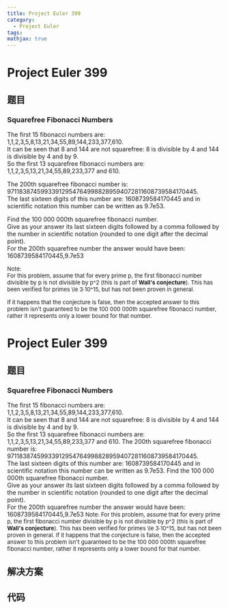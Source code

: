 ```yaml
---
title: Project Euler 399
category:
  - Project Euler
tags:
mathjax: true
---
```

<escape><!-- more --></escape>
    
# Project Euler 399
## 题目
### Squarefree Fibonacci Numbers



The first 15 fibonacci numbers are:<br />
1,1,2,3,5,8,13,21,34,55,89,144,233,377,610.<br />
It can be seen that 8 and 144 are not squarefree: 8 is divisible by 4 and 144 is divisible by 4 and by 9.<br /> 
So the first 13 squarefree fibonacci numbers are:<br />
1,1,2,3,5,13,21,34,55,89,233,377 and 610.


The 200th squarefree fibonacci number is:
971183874599339129547649988289594072811608739584170445.<br />
The last sixteen digits of this number are: 1608739584170445 and in scientific notation this number can be written as 9.7e53.


Find the 100 000 000th squarefree fibonacci number.<br />
Give as your answer its last sixteen digits followed by a comma followed by the number in scientific notation (rounded to one digit after the decimal point).<br />
For the 200th squarefree number the answer would have been: 1608739584170445,9.7e53


<font size="-1">
Note:<br /> 
For this problem, assume that for every prime p, the first fibonacci number divisible by p is not divisible by p^2 (this is part of <b>Wall's conjecture</b>). This has been verified for primes \le 3·10^15, but has not been proven in general.<br />

If it happens that the conjecture is false, then the accepted answer to this problem isn't guaranteed to be the 100 000 000th squarefree fibonacci number, rather it represents only a lower bound for that number.
</font>






# Project Euler 399
## 题目
### Squarefree Fibonacci Numbers

The first 15 fibonacci numbers are:<br>1,1,2,3,5,8,13,21,34,55,89,144,233,377,610.<br>It can be seen that 8 and 144 are not squarefree: 8 is divisible by 4 and 144 is divisible by 4 and by 9.<br>So the first 13 squarefree fibonacci numbers are:<br>1,1,2,3,5,13,21,34,55,89,233,377 and 610.
The 200th squarefree fibonacci number is:<br>971183874599339129547649988289594072811608739584170445.<br>The last sixteen digits of this number are: 1608739584170445 and in scientific notation this number can be written as 9.7e53.
Find the 100 000 000th squarefree fibonacci number.<br>Give as your answer its last sixteen digits followed by a comma followed by the number in scientific notation (rounded to one digit after the decimal point).<br>For the 200th squarefree number the answer would have been: 1608739584170445,9.7e53
<font size="-1">
Note:
For this problem, assume that for every prime p, the first fibonacci number divisible by p is not divisible by p^2 (this is part of <b>Wall's conjecture</b>). This has been verified for primes \le 3·10^15, but has not been proven in general.
If it happens that the conjecture is false, then the accepted answer to this problem isn't guaranteed to be the 100 000 000th squarefree fibonacci number, rather it represents only a lower bound for that number.
</font>



## 解决方案


## 代码


